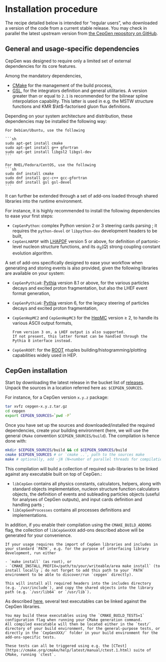# Installation procedure

The recipe detailed below is intended for “regular users”, who downloaded a version of the code from a current stable release.
You may check in parallel the latest upstream version from [the CepGen repository on GitHub](https://github.com/cepgen/cepgen).

## General and usage-specific dependencies

CepGen was designed to require only a limited set of external dependencies for its core features.

Among the mandatory dependencies,

- [CMake](https://cmake.org/) for the management of the build process,
- [GSL](https://www.gnu.org/software/gsl/), for the integrators definition and general utilitaries.
  A version greater than or equal to `2.1` is recommended for the bilinear spline interpolation capability.
  This latter is used in e.g. the MSTW structure functions and KMR $\kt$-factorised gluon flux definitions.

Depending on your system architecture and distribution, these dependencies may be installed the following way:

````{note}
For Debian/Ubuntu, use the following

```sh
sudo apt-get install cmake
sudo apt-get install g++ gfortran
sudo apt-get install libgsl2 libgsl-dev
```

For RHEL/Fedora/CentOS, use the following
```sh
sudo dnf install cmake
sudo dnf install gcc-c++ gcc-gfortran
sudo dnf install gsl gsl-devel
```
````

It can further be extended through a set of add-ons loaded through shared libraries into the runtime environment.

For instance, it is highly recommended to install the following dependencies to ease your first steps:

- `CepGenPython`: complex Python version 2 or 3 steering cards parsing ; it requires the `python-devel` or `libpython-dev` development headers to be built,
- `CepGenLHAPDF` with [LHAPDF](https://lhapdf.hepforge.org/) version 5 or above, for definition of partonic-level nucleon structure functions, and its $\alpha_S(Q)$ strong coupling constant evolution algorithm.

A set of add-ons specifically designed to ease your workflow when generating and storing events is also provided, given the following libraries are available on your system:

- `CepGenPythia8`: [Pythia](https://pythia.org) version 8.1 or above, for the various particles decays and excited proton fragmentation, but also the LHEF event format generation,

- `CepGenPythia6`: [Pythia](https://pythia.org/pythia6) version 6, for the legacy steering of particles decays and excited proton fragmentation,

- `CepGenHepMC2` and `CepGenHepMC3` for the [HepMC](https://hepmc.web.cern.ch/hepmc/) version ≥ 2, to handle its various ASCII output formats,

  ```{note}
  From version 3 on, a LHEF output is also supported.
  If not present, this latter format can be handled through the Pythia 8 interface instead.
  ```

- `CepGenROOT`: for the [ROOT](https://root.cern.ch/) ntuples building/histogramming/plotting capabilities widely used in HEP.

## CepGen installation

Start by downloading the latest release in the bucket list of [releases](https://github.com/cepgen/cepgen/releases).
Unpack the sources in a location referred here as: `$CEPGEN_SOURCES`.

For instance, for a CepGen version `x.y.z` package:

```sh
tar xvfz cepgen-x.y.z.tar.gz
cd cepgen
export CEPGEN_SOURCES=`pwd -P`
```

Once you have set up the sources and downloaded/installed the required dependencies, create your building environment (here, we will use the general `CMake` convention `$CEPGEN_SOURCES/build`).
The compilation is hence done with:

```sh
mkdir $CEPGEN_SOURCES/build && cd $CEPGEN_SOURCES/build
cmake $CEPGEN_SOURCES # or `cmake ..`, path to the sources make
make # optionally, add -jN (N=number of parallel threads for compilation)
```

This compilation will build a collection of required sub-libraries to be linked against any executable built on top of CepGen.:

- `libCepGen` contains all physics constants, calculators, helpers, along with standard objects implementation, nucleon structure function calculators objects, the definition of events and subleading particles objects (useful for analyses of CepGen outputs), and input cards definition and handling parts ;
- `libCepGenProcesses` contains all processes definitions and implementations.

In addition, if you enable their compilation using the `CMAKE_BUILD_ADDONS` flag, the collection of `libCepGenXXX` add-ons described above will be generated for your convenience.

```{note}
If your usage requires the import of CepGen libraries and includes in your standard `PATH`, e.g. for the purpose of interfacing library development, run either

- `make install` (as root), or
- `CMAKE_INSTALL_PREFIX=/path/to/your/writeable/area make install` (to install locally ; do not forget to add this path to your `PATH` environment to be able to discover/run `cepgen` directly).

This will install all required headers into the includes directory (e.g. `/usr/include`), and copy the shared objects into the library path (e.g. `/usr/lib64` or `/usr/lib`).
```

As described [here](/usage.md), several test executables can be linked against the CepGen libraries.

```{note}
You may build these executables using the `CMAKE_BUILD_TESTS=1` configuration flag when running your CMake generation command.
All compiled executable will then be located either in the `test/` directory of your build environment, for the general-purpose tests, or directly in the `CepGenXXX/` folder in your build environment for the add-ons-specific tests.

These tests can all be triggered using e.g. the [CTest](https://cmake.org/cmake/help/latest/manual/ctest.1.html) suite of CMake, running `ctest`.
```

